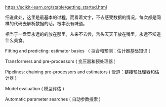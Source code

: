 https://scikit-learn.org/stable/getting_started.html

细说此处，这里是最基本的过程，而看着文字，不去感受数据的情况，每次都是同样的代码去解析数据的话，根本没有味道。

相当于一盘菜永远的的放在那里，从来不去尝，舌头天天干放在嘴里，永远不知道什么美食。


Fitting and predicting: estimator basics （ 拟合和预测：估计器基础知识 ）

Transformers and pre-processors ( 变压器和预处理器 )

Pipelines: chaining pre-processors and estimators ( 管道：链接预处理器和估计器 )

Model evaluation ( 模型评估 ) 

Automatic parameter searches ( 自动参数搜索 )



